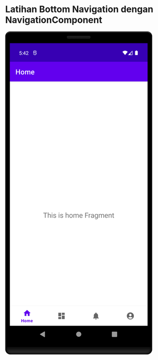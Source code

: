 # Latihan Bottom Navigation dengan NavigationComponent
![alt text](https://github.com/syafiqfajrianemha/bottom-navigation/blob/main/Screenshot_20230823_174236.png?raw=true)
